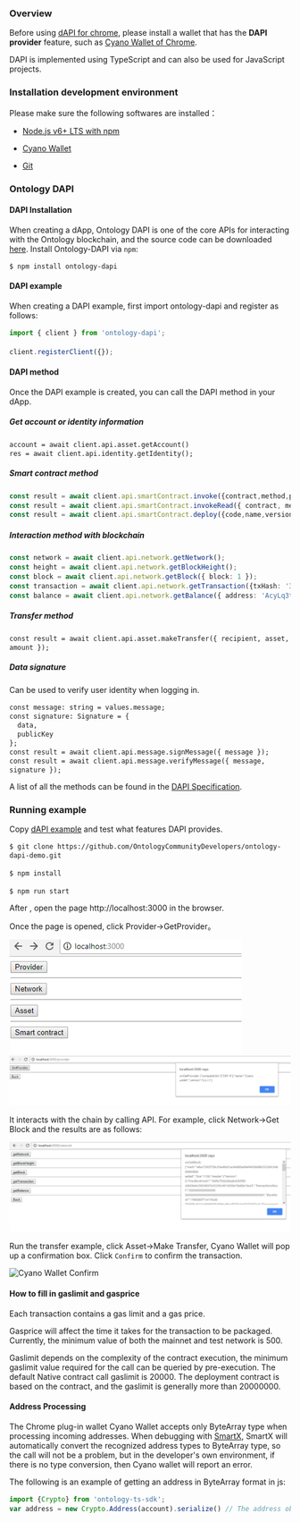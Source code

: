 


### Overview

Before using [dAPI for chrome](https://github.com/ontio/ontology-dapi), please install a wallet that has the **DAPI provider** feature, such as [Cyano Wallet of Chrome](https://github.com/OntologyCommunityDevelopers/cyano-wallet).

DAPI is implemented using TypeScript and can also be used for JavaScript projects.

### Installation development environment

Please make sure the following softwares are installed：

- [Node.js v6+ LTS with npm](https://nodejs.org/en/)

- [Cyano Wallet]( https://chrome.google.com/webstore/detail/ontology-web-wallet/dkdedlpgdmmkkfjabffeganieamfklkm)

- [Git](https://git-scm.com/)


### Ontology DAPI
#### DAPI Installation
When creating a dApp, Ontology DAPI is one of the core APIs for interacting with the Ontology blockchain, and the source code can be downloaded [here](https://github.com/ontio/ontology-dapi). Install Ontology-DAPI via ```npm```:

```
$ npm install ontology-dapi
```

#### DAPI example

When creating a DAPI example, first import ontology-dapi and register as follows:

```typescript
import { client } from 'ontology-dapi';

client.registerClient({});
```

#### DAPI method
Once the DAPI example is created, you can call the DAPI method in your dApp.

##### Get account or identity information

```
account = await client.api.asset.getAccount()
res = await client.api.identity.getIdentity();
```


##### Smart contract method
```typescript
const result = await client.api.smartContract.invoke({contract,method,parameters,gasPrice,gasLimit,requireIdentity});
const result = await client.api.smartContract.invokeRead({ contract, method, parameters });
const result = await client.api.smartContract.deploy({code,name,version,author,email,description,needStorage,gasPrice,gasLimit});
```

##### Interaction method with blockchain
```typescript
const network = await client.api.network.getNetwork();
const height = await client.api.network.getBlockHeight();
const block = await client.api.network.getBlock({ block: 1 });
const transaction = await client.api.network.getTransaction({txHash: '314e24e5bb0bd88852b2f13e673e5dcdfd53bdab909de8b9812644d6871bc05f'});
const balance = await client.api.network.getBalance({ address: 'AcyLq3tokVpkMBMLALVMWRdVJ83TTgBUwU' });
```
##### Transfer method
```
const result = await client.api.asset.makeTransfer({ recipient, asset, amount });
```

##### Data signature

Can be used to verify user identity when logging in.
```
const message: string = values.message;
const signature: Signature = {
  data,
  publicKey
};
const result = await client.api.message.signMessage({ message });
const result = await client.api.message.verifyMessage({ message, signature });
```

A list of all the methods can be found in the [DAPI Specification](https://github.com/backslash47/OEPs/blob/oep-dapp-api/OEP-6/OEP-6.mediawiki).


### Running example

Copy [dAPI example](https://github.com/OntologyCommunityDevelopers/ontology-dapi-demo) and test what features DAPI provides.

```
$ git clone https://github.com/OntologyCommunityDevelopers/ontology-dapi-demo.git

$ npm install

$ npm run start
```

After , open the page http://localhost:3000 in the browser. 

Once the page is opened, click Provider->GetProvider。

![dApp Demo Provider](https://raw.githubusercontent.com/ontio/documentation/master/docs/lib/images/dappdemofirstscreen.png)
![dApp Demo Get Provider](https://raw.githubusercontent.com/ontio/documentation/master/docs/lib/images/dappdemoregisterprovider.png)

It interacts with the chain by calling API. For example, click Network->Get Block and the results are as follows:

![dApp Demo getBlock](https://raw.githubusercontent.com/ontio/documentation/master/docs/lib/images/dappdemonetworkblock.png)

Run the transfer example, click Asset->Make Transfer, Cyano Wallet will pop up a confirmation box. Click ```Confirm``` to confirm the transaction.

![Cyano Wallet Confirm](https://raw.githubusercontent.com/ontio/documentation/master/docs/lib/images/demo.png)

#### How to fill in gaslimit and gasprice

Each transaction contains a gas limit and a gas price.

Gasprice will affect the time it takes for the transaction to be packaged. Currently, the minimum value of both the mainnet and test network is 500.

Gaslimit depends on the complexity of the contract execution, the minimum gaslimit value required for the call can be queried by pre-execution. The default Native contract call gaslimit is 20000. The deployment contract is based on the contract, and the gaslimit is generally more than 20000000.

#### Address Processing

The Chrome plug-in wallet Cyano Wallet accepts only ByteArray type when processing incoming addresses. When debugging with [SmartX](https://smartx.ont.io/#/), SmartX will automatically convert the recognized address types to ByteArray type, so the call will not be a problem, but in the developer's own environment, if there is no type conversion, then Cyano wallet will report an error.

The following is an example of getting an address in ByteArray format in js:

```javascript
import {Crypto} from 'ontology-ts-sdk';
var address = new Crypto.Address(account).serialize() // The address obtained here is the ByteArray format.
```
